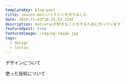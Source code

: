 ```yaml
---
templateKey: blog-post
title: souzen.meというサイトを作りました
date: 2019-11-03T18:35:53.259Z
description: matsuraiが好きなことをするために作っています
featuredpost: true
featuredimage: /img/og-image.jpg
tags:
  - design
  - lottie
---
```



デザインについて

使った技術について
